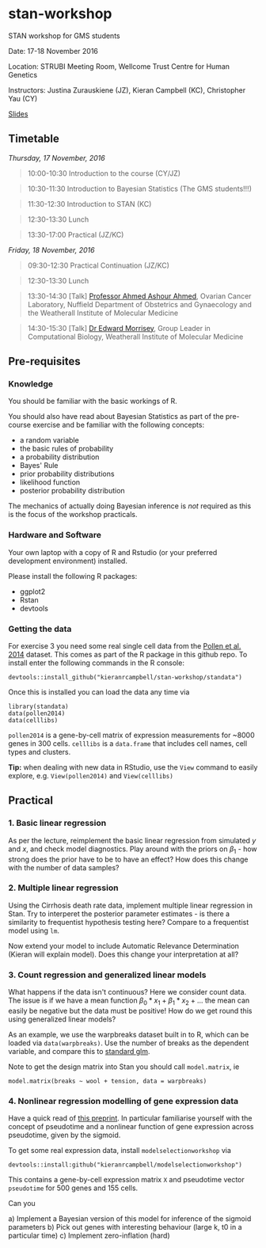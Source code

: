 # stan-workshop
STAN workshop for GMS students

Date: 17-18 November 2016

Location: STRUBI Meeting Room, Wellcome Trust Centre for Human Genetics

Instructors: Justina Zurauskiene (JZ), Kieran Campbell (KC), Christopher Yau (CY)

[Slides](https://kieranrcampbell.github.io/stan-workshop/)

## Timetable

*Thursday, 17 November, 2016*

> 10:00-10:30 Introduction to the course (CY/JZ)

> 10:30-11:30 Introduction to Bayesian Statistics (The GMS students!!!)

> 11:30-12:30 Introduction to STAN (KC)

> 12:30-13:30 Lunch

> 13:30-17:00 Practical (JZ/KC)

*Friday, 18 November, 2016*

> 09:30-12:30 Practical Continuation (JZ/KC)

> 12:30-13:30 Lunch

> 13:30-14:30 [Talk] [Professor Ahmed Ashour Ahmed](https://www.obs-gyn.ox.ac.uk/research/ovarian-cancer), Ovarian Cancer Laboratory, Nuffield Department of Obstetrics and Gynaecology and the Weatherall Institute of Molecular Medicine

> 14:30-15:30 [Talk] [Dr Edward Morrisey](https://scholar.google.co.uk/citations?user=JsJ5DkAAAAAJ&hl=en), Group Leader in Computational Biology, Weatherall Institute of Molecular Medicine


## Pre-requisites

### Knowledge

You should be familiar with the basic workings of R.

You should also have read about Bayesian Statistics as part of the pre-course exercise and be familiar with the following concepts:

- a random variable
- the basic rules of probability 
- a probability distribution
- Bayes' Rule
- prior probability distributions
- likelihood function
- posterior probability distribution

The mechanics of actually doing Bayesian inference is *not* required as this is the focus of the workshop practicals.

### Hardware and Software

Your own laptop with a copy of R and Rstudio (or your preferred development environment) installed.

Please install the following R packages:

- ggplot2
- Rstan
- devtools

### Getting the data

For exercise 3 you need some real single cell data from the [Pollen et al. 2014](http://www.nature.com/nbt/journal/v32/n10/abs/nbt.2967.html) dataset. This comes as part of the R package in this github repo. To install enter the following commands in the R console:

```{r installdata}
devtools::install_github("kieranrcampbell/stan-workshop/standata") 
```

Once this is installed you can load the data any time via

```{r loaddata}
library(standata)
data(pollen2014)
data(celllibs)
```

`pollen2014` is a gene-by-cell matrix of expression measurements for ~8000 genes in 300 cells. `celllibs` is a `data.frame` that includes cell names, cell types and clusters.

**Tip:** when dealing with new data in RStudio, use the `View` command to easily explore, e.g. `View(pollen2014)` and `View(celllibs)`



## Practical

### 1. Basic linear regression

As per the lecture, reimplement the basic linear regression from simulated $y$ and $x$, and check model diagnostics. Play around with the priors on $\beta_1$ - how strong does the prior have to be to have an effect? How does this change with the number of data samples?

### 2. Multiple linear regression

Using the Cirrhosis death rate data, implement multiple linear regression in Stan. Try to interperet the posterior parameter estimates - is there a similarity to frequentist hypothesis testing here? Compare to a frequentist model using `lm`.

Now extend your model to include Automatic Relevance Determination (Kieran will explain model). Does this change your interpretation at all?

### 3. Count regression and generalized linear models

What happens if the data isn't continuous? Here we consider count data. The issue is if we have a mean function $\beta_0 * x_1 + \beta_1 * x_2 + ...$ the mean can easily be negative but the data must be positive! How do we get round this using generalized linear models?

As an example, we use the warpbreaks dataset built in to R, which can be loaded via `data(warpbreaks)`. Use the number of breaks as the dependent variable, and compare this to [standard glm](https://www.tutorialspoint.com/r/r_poisson_regression.htm).

Note to get the design matrix into Stan you should call `model.matrix`, ie

```{r dmat}
model.matrix(breaks ~ wool + tension, data = warpbreaks)
```

### 4. Nonlinear regression modelling of gene expression data

Have a quick read of [this preprint](https://www.dropbox.com/s/zndwrdgvv9obf3g/main.pdf?dl=0). In particular familiarise yourself with the concept of pseudotime and a nonlinear function of gene expression across pseudotime, given by the sigmoid.

To get some real expression data, install `modelselectionworkshop` via

```{r msw}
devtools::install:github("kieranrcampbell/modelselectionworkshop")
```

This contains a gene-by-cell expression matrix `X` and pseudotime vector `pseudotime` for 500 genes and 155 cells. 

Can you

a) Implement a Bayesian version of this model for inference of the sigmoid parameters
b) Pick out genes with interesting behaviour (large k, t0 in a particular time)
c) Implement zero-inflation (hard)












